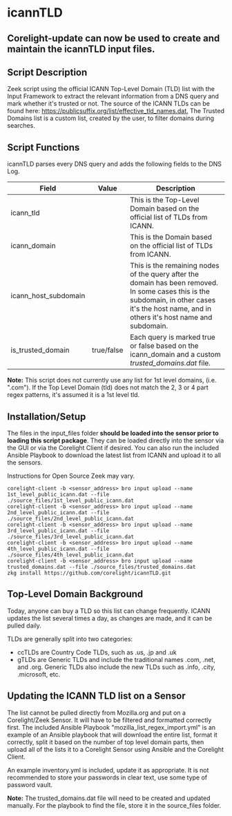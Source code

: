 # icannTLD

## Corelight-update can now be used to create and maintain the icannTLD input files.

## Script Description

Zeek script using the official ICANN Top-Level Domain (TLD) list with the Input Framework to extract the relevant information from a DNS query and mark whether it's trusted or not.  The source of the ICANN TLDs can be found here: <https://publicsuffix.org/list/effective_tld_names.dat.>  The Trusted Domains list is a custom list, created by the user, to filter domains during searches.

## Script Functions

icannTLD parses every DNS query and adds the following fields to the DNS Log.

| Field | Value | Description |
| ------ | ------ |------ |
| icann_tld | | This is the Top-Level Domain based on the official list of TLDs from ICANN. |
| icann_domain | | This is the Domain based on the official list of TLDs from ICANN. |
| icann_host_subdomain | | This is the remaining nodes of the query after the domain has been removed.  In some cases this is the subdomain, in other cases it's the host name, and in others it's host name and subdomain. |
| is_trusted_domain | true/false | Each query is marked true or false based on the icann_domain and a custom *trusted_domains.dat* file. |

**Note:**  This script does not currently use any list for 1st level domains, (i.e. ".com"). If the Top Level Domain (tld) does not match the 2, 3 or 4 part regex patterns, it's assumed it is a 1st level tld.

## Installation/Setup

The files in the input_files folder **should be loaded into the sensor prior to loading this script package**.  They can be loaded directly into the sensor via the GUI or via the Corelight Client if desired.  You can also run the included Ansible Playbook to download the latest list from ICANN and upload it to all the sensors.

Instructions for Open Source Zeek may vary.

```none
corelight-client -b <sensor_address> bro input upload --name 1st_level_public_icann.dat --file ./source_files/1st_level_public_icann.dat
corelight-client -b <sensor_address> bro input upload --name 2nd_level_public_icann.dat --file ./source_files/2nd_level_public_icann.dat
corelight-client -b <sensor_address> bro input upload --name 3rd_level_public_icann.dat --file ./source_files/3rd_level_public_icann.dat
corelight-client -b <sensor_address> bro input upload --name 4th_level_public_icann.dat --file ./source_files/4th_level_public_icann.dat
corelight-client -b <sensor_address> bro input upload --name trusted_domains.dat --file ./source_files/trusted_domains.dat
zkg install https://github.com/corelight/icannTLD.git
```

## Top-Level Domain Background

Today, anyone can buy a TLD so this list can change frequently.  ICANN updates the list several times a day, as changes are made, and it can be pulled daily.

TLDs are generally split into two categories:

- ccTLDs are Country Code TLDs, such as .us, .jp and .uk
- gTLDs are Generic TLDs and include the traditional names .com, .net, and .org.  Generic TLDs also include the new TLDs such as .info, .city, .microsoft, etc.

## Updating the ICANN TLD list on a Sensor

The list cannot be pulled directly from Mozilla.org and put on a Corelight/Zeek Sensor.  It will have to be filtered and formatted correctly first.  The included Ansible Playbook "mozilla_list_regex_import.yml" is an example of an Ansible playbook that will download the entire list, format it correctly, split it based on the number of top level domain parts, then upload all of the lists it to a Corelight Sensor using Ansible and the Corelight Client.

An example inventory.yml is included, update it as appropriate.  It is not recommended to store your passwords in clear text, use some type of password vault.

**Note:**  The trusted_domains.dat file will need to be created and updated manually.  For the playbook to find the file, store it in the source_files folder.
